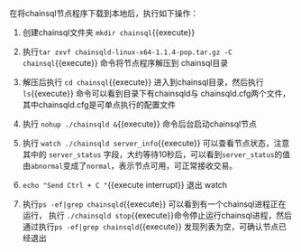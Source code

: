 
在将chainsql节点程序下载到本地后，执行如下操作：

1. 创建chainsql文件夹 `mkdir chainsql`{{execute}}

2. 执行`tar zxvf chainsqld-linux-x64-1.1.4-pop.tar.gz -C chainsql`{{execute}}  命令将节点程序解压到 chainsql目录

3. 解压后执行 `cd chainsql`{{execute}} 进入到chainsql目录，然后执行 `ls`{{execute}} 命令可以看到目录下有chainsqld与 chainsqld.cfg两个文件，其中chainsqld.cfg是可单点执行的配置文件

4. 执行 `nohup ./chainsqld &`{{execute}} 命令后台启动chainsql节点

5. 执行 `watch ./chainsqld server_info`{{execute}} 可以查看节点状态，注意其中的 `server_status` 字段，大约等待10秒后，可以看到`server_status`的值由`abnormal`变成了`normal`，表示节点可用，可正常接收交易。

6. `echo "Send Ctrl + C "`{{execute interrupt}} 退出 watch

7. 执行`ps -ef|grep chainsqld`{{execute}} 可以看到有一个chainsql进程正在运行， 执行 `./chainsqld stop`{{execute}}命令停止运行chainsql进程，然后通过执行`ps -ef|grep chainsqld`{{execute}} 发现列表为空，可确认节点已经退出